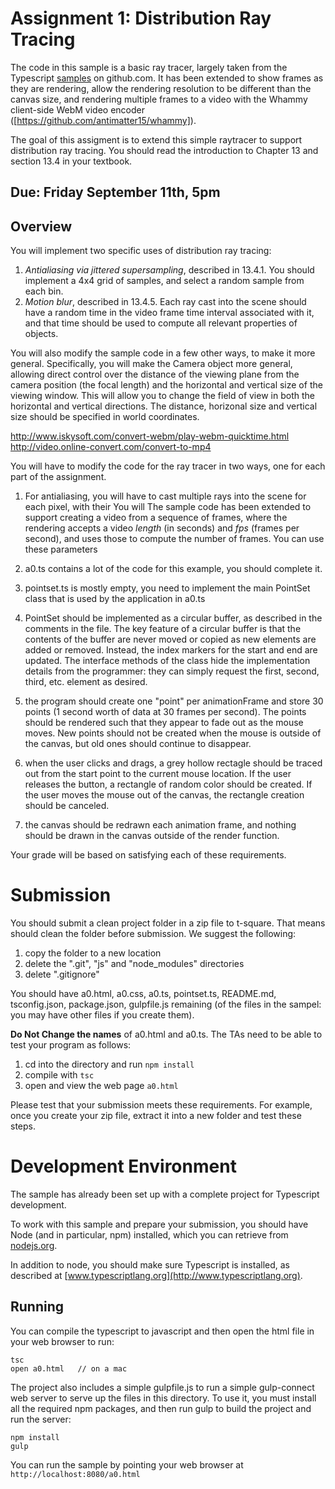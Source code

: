 # Assignment 1:  Distribution Ray Tracing 

The code in this sample is a basic ray tracer, largely taken from the Typescript [samples](https://github.com/Microsoft/TypeScriptSamples) on github.com. It has been extended to show frames as they are rendering, allow the rendering resolution to be different than the canvas size, and rendering multiple frames to a video with the Whammy client-side WebM video encoder ([https://github.com/antimatter15/whammy]).

The goal of this assigment is to extend this simple raytracer to support distribution ray tracing.  You should read the introduction to Chapter 13 and section 13.4 in your textbook.

## Due: Friday September 11th, 5pm

## Overview 

You will implement two specific uses of distribution ray tracing:

1. *Antialiasing via jittered supersampling*, described in 13.4.1.  You should implement a 4x4 grid of samples, and select a random sample from each bin.
2. *Motion blur*, described in 13.4.5.  Each ray cast into the scene should have a random time in the video frame time interval associated with it, and that time should be used to compute all relevant properties of objects.

You will also modify the sample code in a few other ways, to make it more general. Specifically, you will make the Camera object more general, allowing direct control over the distance of the viewing plane from the camera position (the focal length) and the horizontal and vertical size of the viewing window.  This will allow you to change the field of view in both the horizontal and vertical directions.  The distance, horizonal size and vertical size should be specified in world coordinates.




http://www.iskysoft.com/convert-webm/play-webm-quicktime.html
http://video.online-convert.com/convert-to-mp4

You will have to modify the code for the ray tracer in two ways, one for each part of the assignment.

1. For antialiasing, you will have to cast multiple rays into the scene for each pixel, with their You will 
The sample code has been extended to support creating a video from a sequence of frames, where the rendering accepts a video *length* (in seconds) and *fps* (frames per second), and uses those to compute the number of frames.  You can use these parameters

1. a0.ts contains a lot of the code for this example, you should complete it.
2. pointset.ts is mostly empty, you need to implement the main PointSet class that is used by the application in a0.ts
3. PointSet should be implemented as a circular buffer, as described in the comments in the file.  The key feature of a circular buffer is that the contents of the buffer are never moved or copied as new elements are added or removed.  Instead, the index markers for the start and end are updated.  The interface methods of the class hide the implementation details from the programmer: they can simply request the first, second, third, etc. element as desired.
4. the program should create one "point" per animationFrame and store 30 points (1 second worth of data at 30 frames per second).  The points should be rendered such that they appear to fade out as the mouse moves.  New points should not be created when the mouse is outside of the canvas, but old ones should continue to disappear.
5. when the user clicks and drags, a grey hollow rectagle should be traced out from the start point to the current mouse location.  If the user releases the button, a rectangle of random color should be created.  If the user moves the mouse out of the canvas, the rectangle creation should be canceled.
6. the canvas should be redrawn each animation frame, and nothing should be drawn in the canvas outside of the render function.

Your grade will be based on satisfying each of these requirements.

# Submission

You should submit a clean project folder in a zip file to t-square.  That means should clean the folder before submission.  We suggest the following:

1. copy the folder to a new location 
2. delete the ".git", "js" and "node_modules" directories
3. delete ".gitignore"

You should have a0.html, a0.css, a0.ts, pointset.ts, README.md, tsconfig.json, package.json, gulpfile.js remaining (of the files in the sampel: you may have other files if you create them).

**Do Not Change the names** of a0.html and a0.ts.  The TAs need to be able to test your program as follows:

1. cd into the directory and run ```npm install```
2. compile with ```tsc```
3. open and view the web page ```a0.html```

Please test that your submission meets these requirements.  For example, once you create your zip file, extract it into a new folder and test these steps.
 
# Development Environment

The sample has already been set up with a complete project for Typescript development.

To work with this sample and prepare your submission, you should have Node (and in particular, npm) installed, which you can retrieve from [nodejs.org](http://nodejs.org).   

In addition to node, you should make sure Typescript is installed, as described at [www.typescriptlang.org](http://www.typescriptlang.org).

## Running 

You can compile the typescript to javascript and then open the html file in your web browser to run:
```
tsc
open a0.html   // on a mac
```

The project also includes a simple gulpfile.js to run a simple gulp-connect web server to serve up the files in this directory.  To use it, you must install all the required npm packages, and then run gulp to build the project and run the server:
```
npm install
gulp
```

You can run the sample by pointing your web browser at ```http://localhost:8080/a0.html```

